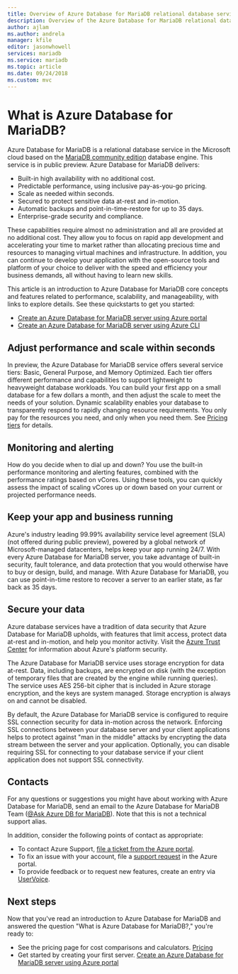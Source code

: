 ```yaml
---
title: Overview of Azure Database for MariaDB relational database service
description: Overview of the Azure Database for MariaDB relational database service.
author: ajlam
ms.author: andrela
manager: kfile
editor: jasonwhowell
services: mariadb
ms.service: mariadb
ms.topic: article
ms.date: 09/24/2018
ms.custom: mvc
---
```


# What is Azure Database for MariaDB?
Azure Database for MariaDB is a relational database service in the Microsoft cloud based on the [MariaDB community edition](https://mariadb.org/download/) database engine. This service is in public preview. Azure Database for MariaDB delivers:

- Built-in high availability with no additional cost.
- Predictable performance, using inclusive pay-as-you-go pricing.
- Scale as needed within seconds.
- Secured to protect sensitive data at-rest and in-motion.
- Automatic backups and point-in-time-restore for up to 35 days.
- Enterprise-grade security and compliance.

These capabilities require almost no administration and all are provided at no additional cost. They allow you to focus on rapid app development and accelerating your time to market rather than allocating precious time and resources to managing virtual machines and infrastructure. In addition, you can continue to develop your application with the open-source tools and platform of your choice to deliver with the speed and efficiency your business demands, all without having to learn new skills.

This article is an introduction to Azure Database for MariaDB core concepts and features related to performance, scalability, and manageability, with links to explore details. See these quickstarts to get you started:
- [Create an Azure Database for MariaDB server using Azure portal](quickstart-create-mariadb-server-database-using-azure-portal.md)
- [Create an Azure Database for MariaDB server using Azure CLI](quickstart-create-mariadb-server-database-using-azure-cli.md)

<!-- For a set of Azure CLI samples, see:
- [Azure CLI samples for Azure Database for MariaDB](sample-scripts-azure-cli.md) -->

## Adjust performance and scale within seconds
In preview, the Azure Database for MariaDB service offers several service tiers: Basic, General Purpose, and Memory Optimized. Each tier offers different performance and capabilities to support lightweight to heavyweight database workloads. You can build your first app on a small database for a few dollars a month, and then adjust the scale to meet the needs of your solution. Dynamic scalability enables your database to transparently respond to rapidly changing resource requirements. You only pay for the resources you need, and only when you need them. See [Pricing tiers](concepts-pricing-tiers.md) for details.

## Monitoring and alerting
How do you decide when to dial up and down? You use the built-in performance monitoring and alerting features, combined with the performance ratings based on vCores. Using these tools, you can quickly assess the impact of scaling vCores up or down based on your current or projected performance needs. <!--See [Alerts](howto-alert-on-metric.md) for details.-->

## Keep your app and business running
Azure's industry leading 99.99% availability service level agreement (SLA) (not offered during public preview), powered by a global network of Microsoft-managed datacenters, helps keep your app running 24/7. With every Azure Database for MariaDB server, you take advantage of built-in security, fault tolerance, and data protection that you would otherwise have to buy or design, build, and manage. With Azure Database for MariaDB, you can use point-in-time restore to recover a server to an earlier state, as far back as 35 days.

## Secure your data
Azure database services have a tradition of data security that Azure Database for MariaDB upholds, with features that limit access, protect data at-rest and in-motion, and help you monitor activity. Visit the [Azure Trust Center](https://www.microsoft.com/en-us/trustcenter/security) for information about Azure's platform security.

The Azure Database for MariaDB service uses storage encryption for data at-rest. Data, including backups, are encrypted on disk (with the exception of temporary files that are created by the engine while running queries). The service uses AES 256-bit cipher that is included in Azure storage encryption, and the keys are system managed. Storage encryption is always on and cannot be disabled.

By default, the Azure Database for MariaDB service is configured to require SSL connection security <!--[SSL connection security](./concepts-ssl-connection-security.md)--> for data in-motion across the network. Enforcing SSL connections between your database server and your client applications helps to protect against "man in the middle" attacks by encrypting the data stream between the server and your application. Optionally, you can disable requiring SSL for connecting to your database service if your client application does not support SSL connectivity.

## Contacts
For any questions or suggestions you might have about working with Azure Database for MariaDB, send an email to the Azure Database for MariaDB Team ([@Ask Azure DB for MariaDB](mailto:AskAzureDBforMariaDB@service.microsoft.com)). Note that this is not a technical support alias.

In addition, consider the following points of contact as appropriate:
- To contact Azure Support, [file a ticket from the Azure portal](https://portal.azure.com/?#blade/Microsoft_Azure_Support/HelpAndSupportBlade).
- To fix an issue with your account, file a [support request](https://ms.portal.azure.com/#blade/Microsoft_Azure_Support/HelpAndSupportBlade/newsupportrequest) in the Azure portal.
- To provide feedback or to request new features, create an entry via [UserVoice](https://feedback.azure.com/forums/915439-azure-database-for-mariadb).

## Next steps
Now that you've read an introduction to Azure Database for MariaDB and answered the question "What is Azure Database for MariaDB?," you're ready to:
- See the pricing page for cost comparisons and calculators. [Pricing](https://azure.microsoft.com/pricing/details/mariadb/)
- Get started by creating your first server. [Create an Azure Database for MariaDB server using Azure portal](quickstart-create-mariadb-server-database-using-azure-portal.md)

<!--- - Build your first app using your preferred language: [Python](./connect-python.md) | [Node.JS](./connect-nodejs.md) | [Java](./connect-java.md) | [Ruby](./connect-ruby.md) | [PHP](./connect-php.md) | [.NET (C#)](./connect-csharp.md) | [Go](./connect-go.md) --->
